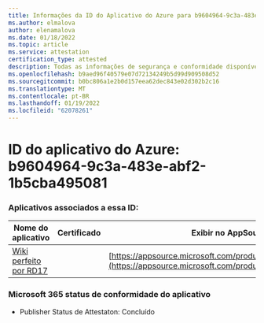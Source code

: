 ```yaml
---
title: Informações da ID do Aplicativo do Azure para b9604964-9c3a-483e-abf2-1b5cba495081
ms.author: elmalova
author: elenamalova
ms.date: 01/18/2022
ms.topic: article
ms.service: attestation
certification_type: attested
description: Todas as informações de segurança e conformidade disponíveis para b9604964-9c3a-483e-abf2-1b5cba495081.
ms.openlocfilehash: b9aed96f40579e07d72134249b5d99d909508d52
ms.sourcegitcommit: b0bc806a1e2b0d157eea62dec843e02d302b2c16
ms.translationtype: MT
ms.contentlocale: pt-BR
ms.lasthandoff: 01/19/2022
ms.locfileid: "62078261"
---
```

# <a name="azure-app-id-b9604964-9c3a-483e-abf2-1b5cba495081"></a>ID do aplicativo do Azure: b9604964-9c3a-483e-abf2-1b5cba495081


### <a name="apps-associated-with-this-id"></a>Aplicativos associados a essa ID:
| **Nome do aplicativo** | **Certificado** | **Exibir no AppSource** |
|--------------|---------------|-----------------------|
| [Wiki perfeito por RD17](https://docs.microsoft.com/microsoft-365-app-certification/forward/WA200001679) |  | [https://appsource.microsoft.com/product/office/WA200001679](https://appsource.microsoft.com/product/office/WA200001679) |

### <a name="microsoft-365-app-compliance-status"></a>Microsoft 365 status de conformidade do aplicativo
- Publisher Status de Attestaton: Concluído
